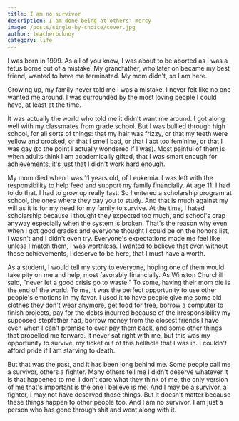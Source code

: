 ```yaml
---
title: I am no survivor
description: I am done being at others' mercy
image: /posts/single-by-choice/cover.jpg
author: teacherbuknoy
category: life
---
```


I was born in 1999. As all of you know, I was about to be aborted as I was a fetus borne out of a mistake. My grandfather, who later on became my best friend, wanted to have me terminated. My mom didn't, so I am here.

Growing up, my family never told me I was a mistake. I never felt like no one wanted me around. I was surrounded by the most loving people I could have, at least at the time.

It was actually the world who told me it didn't want me around. I got along well with my classmates from grade school. But I was bullied through high school, for all sorts of things: that my hair was frizzy, or that my teeth were yellow and crooked, or that I smell bad, or that I act too feminine, or that I was gay (to the point I actually wondered if I was). Most painful of them is when adults think I am academically gifted, that I was smart enough for achievements, it's just that I didn't work hard enough.

My mom died when I was 11 years old, of Leukemia. I was left with the responsibility to help feed and support my family financially. At age 11. I had to do that. I had to grow up really fast. So I entered a scholarship program at school, the ones where they pay you to study. And that is much against my will as it is for my need for my family to survive. At the time, I hated scholarship because I thought they expected too much, and school's crap anyway especially when the system is broken. That's the reason why even when I got good grades and everyone thought I could be on the honors list, I wasn't and I didn't even try. Everyone's expectations made me feel like unless I match them, I was worthless. I wanted to believe that even without these achievements, I deserve to be here, that I must have a worth.

As a student, I would tell my story to everyone, hoping one of them would take pity on me and help, most favorably financially. As Winston Churchill said, "never let a good crisis go to waste." To some, having their mom die is the end of the world. To me, it was the perfect opportunity to use other people's emotions in my favor. I used it to have people give me some old clothes they don't wear anymore, get food for free, borrow a computer to finish projects, pay for the debts incurred because of the irresponsibility my supposed stepfather had, borrow money from the closest friends I have even when I can't promise to ever pay them back, and some other things that propelled me forward. It never sat right with me, but this was my opportunity to survive, my ticket out of this hellhole that I was in. I couldn't afford pride if I am starving to death.

But that was the past, and it has been long behind me. Some people call me a survivor, others a fighter. Many others tell me I didn't deserve whatever it is that happened to me. I don't care what they think of me, the only version of me that's important is the one I believe is me. And I may be a survivor, a fighter, I may not have deserved those things. But it doesn't matter because these things happen to other people too. And I am no survivor. I am just a person who has gone through shit and went along with it.
